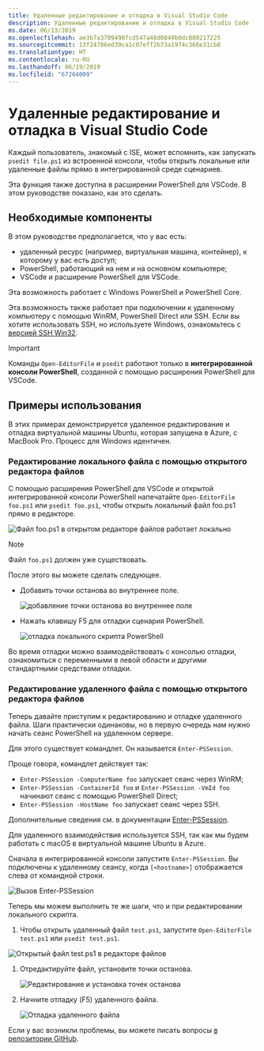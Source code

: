 ```yaml
---
title: Удаленные редактирование и отладка в Visual Studio Code
description: Удаленные редактирование и отладка в Visual Studio Code
ms.date: 06/13/2019
ms.openlocfilehash: ae3b7a3709498fcd547a48d0849b0dc880217225
ms.sourcegitcommit: 13f24786ed39ca1c07eff2b73a1974c366e31cb8
ms.translationtype: HT
ms.contentlocale: ru-RU
ms.lasthandoff: 06/19/2019
ms.locfileid: "67264009"
---
```

# <a name="using-visual-studio-code-for-remote-editing-and-debugging"></a>Удаленные редактирование и отладка в Visual Studio Code

Каждый пользователь, знакомый с ISE, может вспомнить, как запускать `psedit file.ps1` из встроенной консоли, чтобы открыть локальные или удаленные файлы прямо в интегрированной среде сценариев.

Эта функция также доступна в расширении PowerShell для VSCode. В этом руководстве показано, как это сделать.

## <a name="prerequisites"></a>Необходимые компоненты

В этом руководстве предполагается, что у вас есть:

- удаленный ресурс (например, виртуальная машина, контейнер), к которому у вас есть доступ;
- PowerShell, работающий на нем и на основном компьютере;
- VSCode и расширение PowerShell для VSCode.

Эта возможность работает с Windows PowerShell и PowerShell Core.

Эта возможность также работает при подключении к удаленному компьютеру с помощью WinRM, PowerShell Direct или SSH. Если вы хотите использовать SSH, но используете Windows, ознакомьтесь с [версией SSH Win32](https://github.com/PowerShell/Win32-OpenSSH).

> [!IMPORTANT]
> Команды `Open-EditorFile` и `psedit` работают только в **интегрированной консоли PowerShell**, созданной с помощью расширения PowerShell для VSCode.

## <a name="usage-examples"></a>Примеры использования

В этих примерах демонстрируется удаленное редактирование и отладка виртуальной машины Ubuntu, которая запущена в Azure, с MacBook Pro. Процесс для Windows идентичен.

### <a name="local-file-editing-with-open-editorfile"></a>Редактирование локального файла с помощью открытого редактора файлов

С помощью расширения PowerShell для VSCode и открытой интегрированной консоли PowerShell напечатайте `Open-EditorFile foo.ps1` или `psedit foo.ps1`, чтобы открыть локальный файл foo.ps1 прямо в редакторе.

![Файл foo.ps1 в открытом редакторе файлов работает локально](images/Using-VSCode-for-Remote-Editing-and-Debugging/1-open-local-file.png)

>[!NOTE]
> Файл `foo.ps1` должен уже существовать.

После этого вы можете сделать следующее.

- Добавить точки останова во внутреннее поле.

  ![добавление точки останова во внутреннее поле](images/Using-VSCode-for-Remote-Editing-and-Debugging/2-adding-breakpoint-gutter.png)

- Нажать клавишу F5 для отладки сценария PowerShell.

  ![отладка локального скрипта PowerShell](images/Using-VSCode-for-Remote-Editing-and-Debugging/3-local-debug.png)

Во время отладки можно взаимодействовать с консолью отладки, ознакомиться с переменными в левой области и другими стандартными средствами отладки.

### <a name="remote-file-editing-with-open-editorfile"></a>Редактирование удаленного файла с помощью открытого редактора файлов

Теперь давайте приступим к редактированию и отладке удаленного файла. Шаги практически одинаковы, но в первую очередь нам нужно начать сеанс PowerShell на удаленном сервере.

Для этого существует командлет. Он называется `Enter-PSSession`.

Проще говоря, командлет действует так:

- `Enter-PSSession -ComputerName foo` запускает сеанс через WinRM;
- `Enter-PSSession -ContainerId foo` и `Enter-PSSession -VmId foo` начинают сеанс с помощью PowerShell Direct;
- `Enter-PSSession -HostName foo` запускает сеанс через SSH.

Дополнительные сведения см. в документации [Enter-PSSession](/powershell/module/microsoft.powershell.core/enter-pssession).

Для удаленного взаимодействия используется SSH, так как мы будем работать с macOS в виртуальной машине Ubuntu в Azure.

Сначала в интегрированной консоли запустите `Enter-PSSession`. Вы подключены к удаленному сеансу, когда `[<hostname>]` отображается слева от командной строки.

![Вызов Enter-PSSession](images/Using-VSCode-for-Remote-Editing-and-Debugging/4-enter-pssession.png)

Теперь мы можем выполнить те же шаги, что и при редактировании локального скрипта.

1. Чтобы открыть удаленный файл `test.ps1`, запустите `Open-EditorFile test.ps1` или `psedit test.ps1`.

  ![Открытый файл test.ps1 в редакторе файлов](images/Using-VSCode-for-Remote-Editing-and-Debugging/5-open-remote-file.png)

1. Отредактируйте файл, установите точки останова.

   ![Редактирование и установка точек останова](images/Using-VSCode-for-Remote-Editing-and-Debugging/6-set-breakpoints.png)

1. Начните отладку (F5) удаленного файла.

   ![Отладка удаленного файла](images/Using-VSCode-for-Remote-Editing-and-Debugging/7-start-debugging.png)

Если у вас возникли проблемы, вы можете писать вопросы [в репозитории GitHub](https://github.com/powershell/vscode-powershell).
